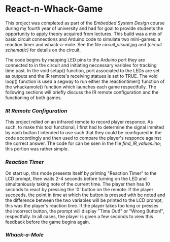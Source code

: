 # React-n-Whack-Game

This project was completed as part of the _Embedded System Design_ course during my fourth year of university and had for goal to provide students the opportunity to apply theory acquired from lectures. This build was a mix of basic circuit connections and Arduino code to simulate two mini-games: a reaction timer and whack-a-mole. See the file _circuit_visual.jpg_ and _(circuit schematic)_ for details on the circuit.

The code begins by mapping LED pins to the Arduino port they are connected to in the circuit and initiating neccessary varibles for tracking time past. In the void setup() function, port associated to the LEDs are set as outputs and the IR remote's receiving statues is set to TRUE. The void loop() function is used a segway to run either the reactiontimer() function of the whackamole() function which launches each game respectfully. The following sections will briefly discuss the IR remote configuration and the functioning of both games.

### _IR Remote Configuration_
This project relied on an infrared remote to record player responce. As such, to make this tool functional, I first had to determine the signal immited by each button I intended to use such that they could be comfigured in the code accordingly and then used to compare the player's responce against the correct answer. The code for can be ssen in the file _find_IR_values.ino_; this portion was rather simple.

### _Reaction Timer_
On start up, this mode presents itself by printing "Reaction Timer" to the LCD prompt, then waits 2-4 seconds before turning on the LED and simultaniously taking note of the current time. The player then has 10 seconds to react by pressing the '0' button on the remote. If the player succeeds, the point in time at which the button is pressed with be noted and the difference between the two variables will be printed to the LCD prompt; this was the player's reaction time. If the player takes too long or presses the incorrect button, the prompt will display "Time Out!" or "Wrong Button!", respectfully. In all cases, the player is given a few seconds to view this feedback before the game begins again.

### _Whack-a-Mole_


